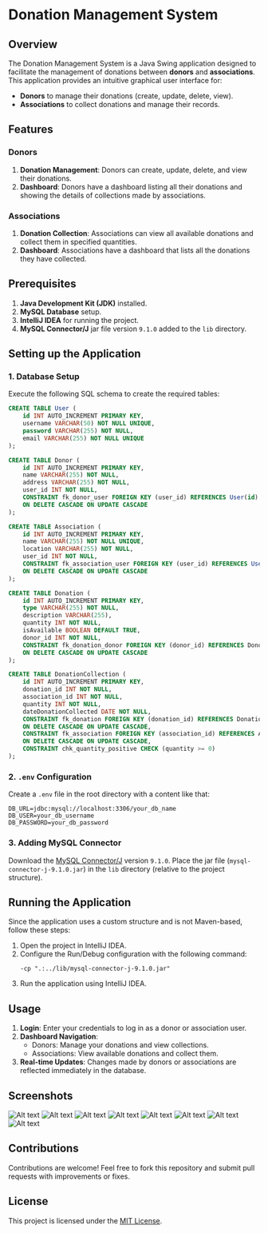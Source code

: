# Donation Management System

## Overview
The Donation Management System is a Java Swing application designed to facilitate the management of donations between **donors** and **associations**. This application provides an intuitive graphical user interface for:

- **Donors** to manage their donations (create, update, delete, view).
- **Associations** to collect donations and manage their records.

## Features
### Donors
1. **Donation Management**: Donors can create, update, delete, and view their donations.
2. **Dashboard**: Donors have a dashboard listing all their donations and showing the details of collections made by associations.

### Associations
1. **Donation Collection**: Associations can view all available donations and collect them in specified quantities.
2. **Dashboard**: Associations have a dashboard that lists all the donations they have collected.

## Prerequisites
1. **Java Development Kit (JDK)** installed.
2. **MySQL Database** setup.
3. **IntelliJ IDEA** for running the project.
4. **MySQL Connector/J** jar file version `9.1.0` added to the `lib` directory.

## Setting up the Application

### 1. Database Setup
Execute the following SQL schema to create the required tables:

```sql
CREATE TABLE User (
    id INT AUTO_INCREMENT PRIMARY KEY,
    username VARCHAR(50) NOT NULL UNIQUE,
    password VARCHAR(255) NOT NULL,
    email VARCHAR(255) NOT NULL UNIQUE
);

CREATE TABLE Donor (
    id INT AUTO_INCREMENT PRIMARY KEY,
    name VARCHAR(255) NOT NULL,
    address VARCHAR(255) NOT NULL,
    user_id INT NOT NULL,
    CONSTRAINT fk_donor_user FOREIGN KEY (user_id) REFERENCES User(id)
    ON DELETE CASCADE ON UPDATE CASCADE
);

CREATE TABLE Association (
    id INT AUTO_INCREMENT PRIMARY KEY,
    name VARCHAR(255) NOT NULL UNIQUE,
    location VARCHAR(255) NOT NULL,
    user_id INT NOT NULL,
    CONSTRAINT fk_association_user FOREIGN KEY (user_id) REFERENCES User(id)
    ON DELETE CASCADE ON UPDATE CASCADE
);

CREATE TABLE Donation (
    id INT AUTO_INCREMENT PRIMARY KEY,
    type VARCHAR(255) NOT NULL,
    description VARCHAR(255),
    quantity INT NOT NULL,
    isAvailable BOOLEAN DEFAULT TRUE,
    donor_id INT NOT NULL,
    CONSTRAINT fk_donation_donor FOREIGN KEY (donor_id) REFERENCES Donor(id)
    ON DELETE CASCADE ON UPDATE CASCADE
);

CREATE TABLE DonationCollection (
    id INT AUTO_INCREMENT PRIMARY KEY,
    donation_id INT NOT NULL,
    association_id INT NOT NULL,
    quantity INT NOT NULL,
    dateDonationCollected DATE NOT NULL,
    CONSTRAINT fk_donation FOREIGN KEY (donation_id) REFERENCES Donation(id)
    ON DELETE CASCADE ON UPDATE CASCADE,
    CONSTRAINT fk_association FOREIGN KEY (association_id) REFERENCES Association(id)
    ON DELETE CASCADE ON UPDATE CASCADE,
    CONSTRAINT chk_quantity_positive CHECK (quantity >= 0)
);
```

### 2. `.env` Configuration
Create a `.env` file in the root directory with a content like that:

```
DB_URL=jdbc:mysql://localhost:3306/your_db_name
DB_USER=your_db_username
DB_PASSWORD=your_db_password
```

### 3. Adding MySQL Connector
Download the [MySQL Connector/J](https://dev.mysql.com/downloads/connector/j/) version `9.1.0`.
Place the jar file (`mysql-connector-j-9.1.0.jar`) in the `lib` directory (relative to the project structure).

## Running the Application
Since the application uses a custom structure and is not Maven-based, follow these steps:

1. Open the project in IntelliJ IDEA.
2. Configure the Run/Debug configuration with the following command:
   ```
   -cp ".:../lib/mysql-connector-j-9.1.0.jar"
   ```
3. Run the application using IntelliJ IDEA.

## Usage
1. **Login**: Enter your credentials to log in as a donor or association user.
2. **Dashboard Navigation**:
   - Donors: Manage your donations and view collections.
   - Associations: View available donations and collect them.
3. **Real-time Updates**: Changes made by donors or associations are reflected immediately in the database.

## Screenshots
![Alt text](screenshots/welcome-page.avif)
![Alt text](screenshots/login-page.avif)
![Alt text](screenshots/register-donor.avif)
![Alt text](screenshots/register-association.avif)
![Alt text](screenshots/donations.avif)
![Alt text](screenshots/available-donations.avif)
![Alt text](screenshots/donation-dashboard.avif)
![Alt text](screenshots/association-dashboard.avif)

## Contributions
Contributions are welcome! Feel free to fork this repository and submit pull requests with improvements or fixes.

## License
This project is licensed under the [MIT License](LICENSE).
